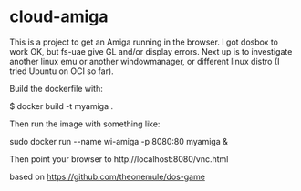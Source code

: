 # cloud-amiga

This is a project to get an Amiga running in the browser.  I got dosbox to work OK, but fs-uae give GL and/or display errors.  Next up is to investigate another linux emu or another windowmanager, or different linux distro (I tried Ubuntu on OCI so far).

Build the dockerfile with:

$ docker build -t myamiga .

Then run the image with something like:

sudo docker run --name wi-amiga -p 8080:80 myamiga &

Then point your browser to http://localhost:8080/vnc.html

based on https://github.com/theonemule/dos-game
